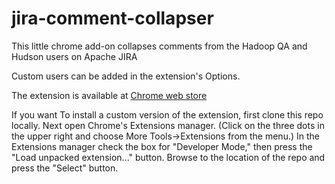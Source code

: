 # jira-comment-collapser

This little chrome add-on collapses comments from the Hadoop QA and Hudson users
on Apache JIRA

Custom users can be added in the extension's Options.

The extension is available at [Chrome web store](https://chrome.google.com/webstore/detail/jira-comment-collapser/nmhgbkaolbniokhlpofdoahdammicndp "Chrome web store")


If you want To install a custom version of the extension, first clone this 
repo locally. Next open Chrome's
Extensions manager. (Click on the three dots in the upper right and
choose More Tools->Extensions from the menu.) In the Extensions manager
check the box for "Developer Mode," then press the "Load unpacked extension..."
button. Browse to the location of the repo and press the "Select" button.
